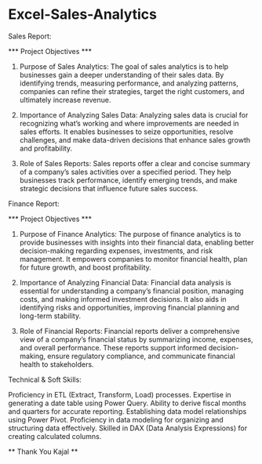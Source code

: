 # Excel-Sales-Analytics
Sales Report:

*** Project Objectives ***

1. Purpose of Sales Analytics:
   The goal of sales analytics is to help businesses gain a deeper understanding of their sales data. By identifying trends, measuring performance, and analyzing patterns, companies can refine their strategies, 
   target the right customers, and ultimately increase revenue.

2. Importance of Analyzing Sales Data:
   Analyzing sales data is crucial for recognizing what’s working and where improvements are needed in sales efforts. It enables businesses to seize opportunities, resolve challenges, and make data-driven 
   decisions that enhance sales growth and profitability.

3. Role of Sales Reports:
   Sales reports offer a clear and concise summary of a company’s sales activities over a specified period. They help businesses track performance, identify emerging trends, and make strategic decisions that 
   influence future sales success.

Finance Report:

*** Project Objectives ***

1. Purpose of Finance Analytics:
   The purpose of finance analytics is to provide businesses with insights into their financial data, enabling better decision-making regarding expenses, investments, and risk management. It empowers companies to 
   monitor financial health, plan for future growth, and boost profitability.

2. Importance of Analyzing Financial Data:
   Financial data analysis is essential for understanding a company’s financial position, managing costs, and making informed investment decisions. It also aids in identifying risks and opportunities, improving 
   financial planning and long-term stability.

3. Role of Financial Reports:
   Financial reports deliver a comprehensive view of a company’s financial status by summarizing income, expenses, and overall performance. These reports support informed decision-making, ensure regulatory 
   compliance, and communicate financial health to stakeholders.

Technical & Soft Skills:

 Proficiency in ETL (Extract, Transform, Load) processes.
 Expertise in generating a date table using Power Query.
 Ability to derive fiscal months and quarters for accurate reporting.
 Establishing data model relationships using Power Pivot.
 Proficiency in data modeling for organizing and structuring data effectively.
 Skilled in DAX (Data Analysis Expressions) for creating calculated columns.

** Thank You Kajal **


